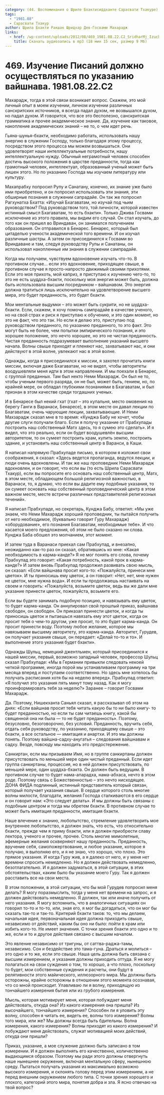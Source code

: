 ```yaml
---
category: (44. Воспоминания о Шриле Бхактисиддханте Сарасвати Тхакуре)
tags:
  - "1981.08"
  - Сарасвати Тхакур
author: Шрила Бхакти Ракшак Шридхар Дев-Госвами Махарадж
links:
  - href: /wp-content/uploads/2012/08/469_1981.08.22.C2_SridharMj_Izuchenie_pisaniy_doljno_osuwestvlyatsya_pod_rukovodstvom_vaishnava.mp3
    title: Скачать аудиозапись в mp3 (18 мин 15 сек, размер 9 Мб)
---
```


# 469. Изучение Писаний должно осуществляться по указанию вайшнава. 1981.08.22.C2

Махарадж, тогда в этой связи возникает вопрос. Скажем, это мой личный опыт в моем изучении, личном изучении различных санскритских источников, я всегда падал духом, не возвышался духом, но падал духом. И говорится, что все это бесполезно, санскритская грамматика и прочее академическое знание. Да, изучение как таковое, накопление академических знаний – не то, о чем идет речь.

Гьяна-шунья-бхакти, необходимо работать, использовать нашу энергию в служении Господу, только благодаря этому процессу, посредством этого процесса мы можем возвышаться. Они удовлетворят наши интеллектуальные потребности, нашу интеллектуальную нужду. Обычный неграмотный человек способен достичь высокого положения в царстве преданности, тогда как грамотный человек, интеллектуал, образованный ученый может быть лишен этого. Но по указанию Господа мы изучаем литературу или культуру.

Махапрабху попросил Рупу и Санатану, конечно, их знание уже было ими приобретено, и он попросил использовать эти знания, эти обширные познания в служении сапрадайе. Он так же попросил Рагхунатха Бхатта: «Изучай Бхагаватам, но изучай под чьим руководством? Под руководством того, той личности, которой известен истинный смысл Бхагаватам, то есть бхакти». Только Джива Госвами исключение из этого правила, мы видим его случай. Он стал изучать, до того как он пришел во Вриндаван, он занимался получением образования. Он отправился в Бенарес. Бенарес, который был цитаделью учености академической того времени. И он изучал различные шастры. А затем он присоединился к Госвами во Вриндаване и там, следуя руководству Рупы и Санатаны, он использовал накопленные им знания в служении сампрадайе.

Когда мы получаем, чувствуем вдохновение изучать что-то. В противном случае… если это вдохновение, приходящее свыше, в противном случае я просто-напросто движимый своими прихотями. Если это моя прихоть, мой каприз, я приступаю к изучению чего-то, то это не есть шуддха-бхакти, поскольку моя энергия может быть, должна быть использовала высшим посредником – вайшнавом. Это энергия должна тратиться лишь исключительно на удовлетворение высшего мира, это будет преданность, это будет бхакти.

Мои ментальные выдумки – это может быть сукрити, но не шуддха-бхакти. Если, скажем, я хочу помочь сампрадайе в качестве ученого, но на свой страх и риск я приступаю к обучению, и это один момент, но это не факт, что это так. Но если я делаю это, приступаю под руководством преданного, по указанию преданного, то это факт. Это могут быть не более, чем попытки эмпирического познания, и это хорошее положение, это нечто хорошее, но это не чистая преданность. Чистая преданность подразумевает выполнение указаний высшего начала. Волны свыше приходят и пленяют нас, захватывают нас, и они действуют в этой волне, увлекают нас в этой волне.

Однажды, когда я присоединился к миссии, я захотел прочитать книги миссии, включая даже Бхагаватам, но не видел, чтобы авторитеты воодушевляли меня идти в этом направлении. И мы поехали в Бенарес, с группой преданных. Там был некто Неми Махарадж. Он был не то, чтобы ученым первого разряда, он не был, может быть, гением, но, по крайней мере, он обладал глубокими познаниями в Бхагаватам, и был признан в этом качестве среди тогдашних ученых.

И в Бенаресе был некий гхат (гхат – это купальня, место омовения на берегу Ганги в Варанаси, Бенаресе), в этом месте он давал лекции по Бхагаватам, очень чарующие лекции, захватывающие. И Неми Махзарадж сказал мне в то время: «Кунджа Бабу не хочет, чтобы другие слуги получали благо. Если я получу указание от Прабхупады построить наш собственный Матх здесь, то я сумею это сделать». И я видел, что это реально, если он будет воодушевлён высшим авторитетом, то он сумеет построить храм, купить землю, построить здание, и установить наш собственный центр в Варанси, в Каши.

Я написал напрямую Прабхупаде письмо, в котором я изложил свои соображения, я сказал: «Здесь ведется пропаганда, ведутся лекции, и люди очень вдохновлены. И так же наш проповедник Неми Махарадж вдохновлен, и он говорит, что если вы (то есть Шрила Сарасвати Тхакур), если вы попросите его основать наш собственный центр, Матх, в этом месте, обладающем большой религиозной важностью, в Варанаси, то, я думаю, что если вы дадите ему подобные указания, то он сумеет основать наш собственный проповеднический центр в этом важном месте, месте встречи различных представителей религиозных течений».

Я написал Прабхупаде, но секретарь, Кунджа Бабу, ответил: «Мы уже знаем, что Неми Махарадж хороший проповедник, ты пытайся получить от него необходимое, (буквально говорит Гуру Махарадж) «оборудование», его познания Бхагаватам, необходимые тебе». И что касается моего предложения, об этом не было сказано ни слова. Кунджа Баба обошел это молчанием, этот момент.

И затем туда в Варанаси приехал сам Прабхупад, и внезапно, неожиданно как-то раз он сказал, обратившись ко мне: «Какая необходимость в карма-канде?» Я не мог понять его слова, почему Прабхупад это говорит: «Какая потребность, какой прок в карма-канде?» И затем вновь Прабхупад продолжил развивать свою мысль, он сказал: «Если вайшнава просит кого-то: «Пожалуйста, принеси мне цветок». И ты приносишь ему цветок, а он говорит: «Нет, нет, мне нужен не цветок, мне нужна вода». И если ты продолжаешь настаивать на своем и говорить: «Пожалуйста, возьмите цветок, ведь вы же дали мне указание принести цветок, пожалуйста, возьмите его.

Если вы будете занимать подобную позицию, и навязывать ему цветок, то будет карма-канда. Он аннулировал свой прошлый приказ, вайшнава свободен, он свободен. Он приказал принести цветок, и когда ты приносишь цветок и пытаешься навязать ему этот цветок, когда он просит тебя о чем-то другом, уже просит, то это будет карма-канда. Он просит принести воду. Поэтому любое желание, которое мы навязываем высшему авторитету, это карма-канда. Авторитет, Гурудев, он получает указания свыше, он передает: «Делай то-то и то». И выполнение этого указания будет бхакти».

Однажды Шульц, немецкий джентльмен, который присоединился к нашей миссии, первый, возможно западный человек, профессор Шульц сказал Прабхупаде: «Мы в Германии привыкли следовать некоей четкой программе, иногда порой мы устанавливаем программу на три месяца вперед и поступаем соответственно. Но здесь мне хотелось бы получать расписания хотя бы на неделю вперед». Прабхупад ответил: «Я получил это указания пять минут тому назад. Как я могу проинформировать тебя за неделю?» Заранее – говорит Госвами Махарадж.

Да. Поэтому, Нишекханта Саньял сказал, я рассказывал об этом на днях: «Если вайшнав просит тебя читать какую бы то ни было книгу- то будет преданностью, но если ты сам читаешь книгу, какой бы священной она ни была — то не будет преданность». Поэтому, безусловно, безоговорочно, без условий. Преданность, вручить себя, отдать себя руководству, по указанию, приходящему свыше – это бхакти, а все остальное — имитация и анартхи. И это мы должны понять. Поэтому вайшна-садху-анугатья – следования вайшнавам и садху. Везде, повсюду мы находить это предостережение.

Санкиртан, если мы призываем Имя, но в группе санкиртаны должен присутствовать по меньшей мере один чистый преданный. Если идет группа санкиртаны, процессия, но в ней должен присутствовать, по меньшей мере, один шуддха-бхакта. Он должен быть ведущим. В противном случае то будет нама-апарадха, нама-абхаса, нечто в этом роде. Поэтому связь с Божественностью – это нечто нисходящее. ДОНА ФИДА подлинный, истинный представитель который связан, который получает указания свыше. В сердце которого столь многие волны милости, благодати, желания Господа сталкиваются в его сердце и он говорит нам: «Это следует делать». И мы должны быть связаны с подобным центром и тогда мы обретем бхакти. В противном случае то может быть имитация преданности, имитация бхакти.

Наше влечение к знанию, любопытство, стремление удовлетворить мое внутреннее любопытство, я должен знать, что есть, что относительно бхакти, прежде чем я приму бхакти, или я должен приобрести славу лектора, ученого и прочее, прочее. Столь многие мимолетные, эфемерные желания оскверняют нашу преданность. Преданность, вручение себя, самопожертвование, и любое указание, которое я получаю, я выполняю его, и я не знаю, что хорошо, что плохо. Это прямое указания. И когда Гуру жив, а я далеко от него, и у меня нет времени спросить немедленно. Но я должен действовать немедленно, безотлагательно. И я должен задуматься, в этой ситуации, в этих обстоятельствах, каким было бы указание моего Гуру. Так я должен расставить все на свои места.

В этом положении, в этой ситуации, что бы мой Гурудев попросил меня делать? Я могу поразмыслить, тогда у меня нет времени на запрос, и я должен действовать немедленно. Я должен, так или иначе получить от него указания. Я могу вспомнить, что в аналогичных ситуациях он говорил то-то и то-то, или, зная его, я мог бы догадаться, что он мог бы сказать так-то и так-то. Критерий бхакти таков: то, что мы делаем, начальная идея, первоначальная идея должна приходить свыше, независимо от действий, каким бы оно ни было: пойти в храм или избить кого-то. Не имеет значения. С точки зрения бхакти это одно и то же, если и то и другое действия связано с высшим началом.

Это явление независимо от тригуны, от саттва-раджа-тамы, независимо. Сон и бездействие это тама-гуна. Драться и молиться – это одно и то же, если это свыше. Наша цель должна быть связана с высшим измерением, и указания должны приходить оттуда. Я не могу полагаться на свои суждения о том, то хорошо, а что плохо, поскольку то будет, мои собственные суждения и расчеты, они будут в релятивности этого майического, иллюзорного мира. Мы должны быть осторожны, крайне осторожны в отношении этого момента осознавая, что со мной происходит. Улавливаю ли я волну, приходящую из тончайшего измерения бытия или из грубого измерения.

Мысль, которая мотивирует меня, которая побуждает меня действовать, откуда она? Из какого измерения она пришла? Из высочайшего, тончайшего измерения? Способен ли я уловить эту волну, способен я читать ее, видеть ее, волны того измерения? Волны того мира, или же? Мы должны всегда быть бдительны. Волна измерения, какого измерения? Волны приходят из какого измерения? И побуждают меня действовать, служат мотивацией моих действий, откуда они пришли?

Приказ, указание, а мое служение должно быть записано в том измерении. И я должен выполнять его качественно, количественно выдающимся образом. Поэтому мы ради этого должны отвергнуть наше нынешнее окружение, включая ментальную сферу, нынешнюю среду. Пытаться получать указания из максимально возможно высокого измерения, и склонять голову перед этим измерением, а не перед внешним окружением любого типа. С точки зрения хорошего и плохого, категорий этого мира, понятия добра и зла. Я ясно отвечаю на твой вопрос?

